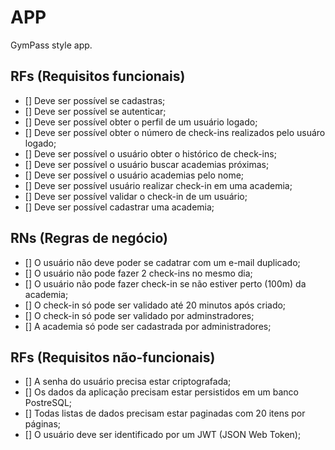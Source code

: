 # APP

GymPass style app.

## RFs (Requisitos funcionais)

- [] Deve ser possível se cadastras;
- [] Deve ser possível se autenticar;
- [] Deve ser possível obter o perfil de um usuário logado;
- [] Deve ser possível obter o número de check-ins realizados pelo usuáro logado;
- [] Deve ser possível o usuário obter o histórico de check-ins;
- [] Deve ser possível o usuário buscar academias próximas;
- [] Deve ser possível o usuário academias pelo nome;
- [] Deve ser possível usuário realizar check-in em uma academia;
- [] Deve ser possível validar o check-in de um usuário;
- [] Deve ser possível cadastrar uma academia;

## RNs (Regras de negócio)

- [] O usuário não deve poder se cadatrar com um e-mail duplicado;
- [] O usuário não pode fazer 2 check-ins no mesmo dia;
- [] O usuário não pode fazer check-in se não estiver perto (100m) da academia;
- [] O check-in só pode ser validado até 20 minutos após criado;
- [] O check-in só pode ser validado por adminstradores;
- [] A academia só pode ser cadastrada por administradores;

## RFs (Requisitos não-funcionais)

- [] A senha do usuário precisa estar criptografada;
- [] Os dados da aplicação precisam estar persistidos em um banco PostreSQL;
- [] Todas listas de dados precisam estar paginadas com 20 itens por páginas;
- [] O usuário deve ser identificado por um JWT (JSON Web Token);
